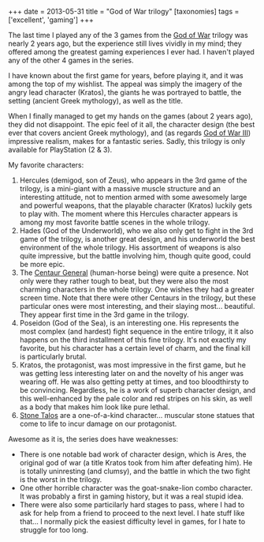 +++
date = 2013-05-31
title = "God of War trilogy"
[taxonomies]
tags = ['excellent', 'gaming']
+++

The last time I played any of the 3 games from the [God of War] trilogy
was nearly 2 years ago, but the experience still lives vividly in my
mind; they offered among the greatest gaming experiences I ever had. I
haven't played any of the other 4 games in the series.

I have known about the first game for years, before playing it, and it
was among the top of my wishlist. The appeal was simply the imagery of
the angry lead character (Kratos), the giants he was portrayed to
battle, the setting (ancient Greek mythology), as well as the title.

When I finally managed to get my hands on the games (about 2 years ago),
they did not disappoint. The epic feel of it all, the character design
(the best ever that covers ancient Greek mythology), and (as regards
[God of War III]) impressive realism, makes for a fantastic series.
Sadly, this trilogy is only available for PlayStation (2 & 3).

My favorite characters:

1.  Hercules (demigod, son of Zeus), who appears in the 3rd game of the
    trilogy, is a mini-giant with a massive muscle structure and an
    interesting attitude, not to mention armed with some awesomely large
    and powerful weapons, that the playable character (Kratos) luckily
    gets to play with. The moment where this Hercules character appears
    is among my most favorite battle scenes in the whole trilogy.
2.  Hades (God of the Underworld), who we also only get to fight in the
    3rd game of the trilogy, is another great design, and his underworld
    the best environment of the whole trilogy. His assortment of weapons
    is also quite impressive, but the battle involving him, though quite
    good, could be more epic.
3.  The [Centaur General] (human-horse being) were quite a presence. Not
    only were they rather tough to beat, but they were also the most
    charming characters in the whole trilogy. One wishes they had a
    greater screen time. Note that there were other Centaurs in the
    trilogy, but these particular ones were most interesting, and their
    slaying most... beautiful. They appear first time in the 3rd game
    in the trilogy.
4.  Poseidon (God of the Sea), is an interesting one. His represents the
    most complex (and hardest) fight sequence in the entire trilogy, it
    it also happens on the third installment of this fine trilogy. It's
    not exactly my favorite, but his character has a certain level of
    charm, and the final kill is particularly brutal.
5.  Kratos, the protagonist, was most impressive in the first game, but
    he was getting less interesting later on and the novelty of his
    anger was wearing off. He was also getting petty at times, and too
    bloodthirsty to be convincing. Regardless, he is a work of superb
    character design, and this well-enhanced by the pale color and red
    stripes on his skin, as well as a body that makes him look like pure
    lethal.
6.  [Stone Talos] are a one-of-a-kind character... muscular stone
    statues that come to life to incur damage on our protagonist.

Awesome as it is, the series does have weaknesses:

-   There is one notable bad work of character design, which is Ares,
    the original god of war (a title Kratos took from him after
    defeating him). He is totally uninresting (and clumsy), and the
    battle in which the two fight is the worst in the trilogy.
-   One other horrible character was the goat-snake-lion combo
    character. It was probably a first in gaming history, but it was a
    real stupid idea.
-   There were also some particilarly hard stages to pass, where I had
    to ask for help from a friend to proceed to the next level. I hate
    stuff like that... I normally pick the easiest difficulty level in
    games, for I hate to struggle for too long.

  [God of War]: http://en.wikipedia.org/wiki/God_of_War_(series)
  [God of War III]: http://en.wikipedia.org/wiki/God_of_War_III
  [Centaur General]: http://godofwar.wikia.com/wiki/Centaur#Centaur_General
  [Stone Talos]: http://godofwar.wikia.com/wiki/Stone_Talos
